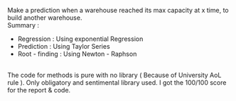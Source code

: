 Make a prediction when a warehouse reached its max capacity at x time, to build another warehouse.
<br/>
Summary :
- Regression : Using exponential Regression
- Prediction : Using Taylor Series
- Root - finding : Using Newton - Raphson
<br/>
The code for methods is pure with no library ( Because of University AoL rule ). Only obligatory and sentimental library used.    
I got the 100/100 score for the report & code. 
